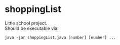 # shoppingList

Little school project.<br>
Should be executable via:

```
java -jar shoppingList.java [number] [number] ...
```
